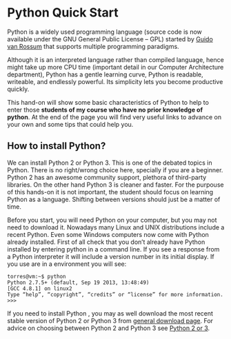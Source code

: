# Python Quick Start

Python is a widely used programming language (source code is now available under the GNU General Public License – GPL) started by [Guido van Rossum](http://en.wikipedia.org/wiki/Guido_van_Rossum) that supports multiple programming paradigms.

Although it is an interpreted language rather than compiled language, hence might take up more CPU time (important detail in our Computer Architecture department), Python has a gentle learning curve, Python is readable, writeable, and endlessly powerful. Its simplicity lets you become productive quickly. 

This hand-on will show some basic characteristics of Python to help to enter those **students of my course who have no prior knowledge of python**. At the end of the page you will find very useful links to advance on your own and some tips that could help you.  

## How to install Python?

We can install Python 2 or Python 3. This is one of the debated topics in Python. There is no right/wrong choice here, specially if you are a beginner. Python 2 has an awesome community support, plethora of third-party libraries. On the other hand Python 3 is cleaner and faster. For the purpouse of this hands-on it is not important, the student should focus on learning Python as a language. Shifting between versions should just be a matter of time.

Before you start, you will need Python on your computer, but you may not need to download it. Nowadays many Linux and UNIX distributions include a recent Python. Even some Windows computers now come with Python already installed. First of all check that you don’t already have Python installed by entering python in a command line. If you see a response from a Python interpreter it will include a version number in its initial display. If you use are in a environment you will see:

```shell
torres@vm:~$ python
Python 2.7.5+ (default, Sep 19 2013, 13:48:49)
[GCC 4.8.1] on linux2
Type “help”, “copyright”, “credits” or “license” for more information.
>>>
```

If you need to install Python , you may as well download the most recent stable version of Python 2 or Python 3 from [general download page](https://www.python.org/downloads/). For advice on choosing between Python 2 and Python 3 see [Python 2 or 3](https://wiki.python.org/moin/Python2orPython3).

